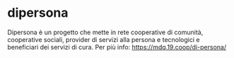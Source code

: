 # dipersona
Dipersona è un progetto che mette in rete cooperative di comunità, cooperative sociali, provider di servizi alla persona e tecnologici e beneficiari dei servizi di cura. Per più info: https://mdq.19.coop/di-persona/
